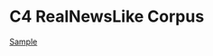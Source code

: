 # C4 RealNewsLike Corpus
 
[Sample](../sample/c4_realnewslike.txt)
 
<!-- MARKDOWN-AUTO-DOCS:START (CODE:src=../../../ekorpkit/resources/corpora/c4_realnewslike.yaml) --> 
<!-- MARKDOWN-AUTO-DOCS:END -->
